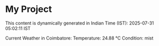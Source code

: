 # My Project

This content is dynamically generated in Indian Time (IST): 2025-07-31 05:02:11 IST


Current Weather in Coimbatore:
Temperature: 24.88 °C
Condition: mist
